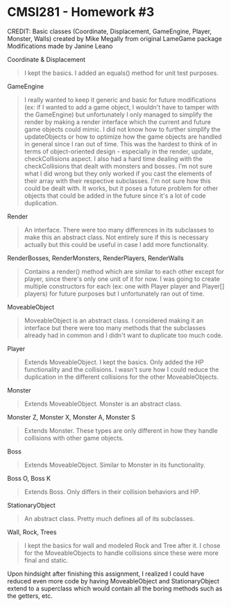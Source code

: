 CMSI281 - Homework #3
=====================

CREDIT: Basic classes (Coordinate, Displacement, GameEngine, Player, Monster, Walls) created by Mike Megally from original LameGame package
Modifications made by Janine Leano

Coordinate & Displacement
> I kept the basics. I added an equals() method for unit test purposes.

GameEngine
> I really wanted to keep it generic and basic for future modifications (ex: if I wanted to add a game object, I wouldn't have to tamper with the GameEngine)
> but unfortunately I only managed to simplify the render by making a render interface which the current and future game objects could mimic.
> I did not know how to further simplify the updateObjects or how to optimize how the game objects are handled in general since I ran out of time.
> This was the hardest to think of in terms of object-oriented design - especially in the render, update, checkCollisions aspect. 
> I also had a hard time dealing with the checkCollisions that dealt with monsters and bosses. I'm not sure what I did wrong but they only worked if you 
> cast the elements of their array with their respective subclasses. I'm not sure how this could be dealt with. It works, but it poses a future
> problem for other objects that could be added in the future since it's a lot of code duplication.

Render
> An interface. There were too many differences in its subclasses to make this an abstract class. Not entirely sure if this is necessary actually but
> this could be useful in case I add more functionality.

RenderBosses, RenderMonsters, RenderPlayers, RenderWalls 
> Contains a render() method which are similar to each other except for player, since there's only one unit of it for now. 
> I was going to create multiple constructors for each (ex: one with Player player and Player[] players) for future purposes but I
> unfortunately ran out of time.

MoveableObject
> MoveableObject is an abstract class. I considered making it an interface but there were too many methods that the subclasses already had in common
> and I didn't want to duplicate too much code.

Player
> Extends MoveableObject. I kept the basics. Only added the HP functionality and the collisions. I wasn't sure how I could reduce the duplication
> in the different collisions for the other MoveableObjects.

Monster
> Extends MoveableObject. Monster is an abstract class.

Monster Z, Monster X, Monster A, Monster S
> Extends Monster. These types are only different in how they handle collisions with other game objects.

Boss
> Extends MoveableObject. Similar to Monster in its functionality.

Boss O, Boss K
> Extends Boss. Only differs in their collision behaviors and HP.

StationaryObject
> An abstract class. Pretty much defines all of its subclasses.

Wall, Rock, Trees
> I kept the basics for wall and modeled Rock and Tree after it. I chose for the MoveableObjects to handle collisions since these were more
> final and static.

Upon hindsight after finishing this assignment, I realized I could have reduced even more code by having MoveableObject and
StationaryObject extend to a superclass which would contain all the boring methods such as the getters, etc.